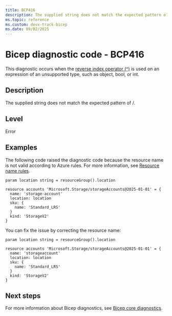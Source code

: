 ```yaml
---
title: BCP416
description: The supplied string does not match the expected pattern of <expected-pattern>.
ms.topic: reference
ms.custom: devx-track-bicep
ms.date: 09/02/2025
---
```


# Bicep diagnostic code - BCP416

This diagnostic occurs when the [reverse index operator (^)](../operators-access.md#reverse-index-accessor) is used on an expression of an unsupported type, such as object, bool, or int.

## Description

The supplied string does not match the expected pattern of /<expected-pattern>.

## Level

Error

## Examples

The following code raised the diagnostic code because the resource name is not valid according to Azure rules. For more information, see [Resource name rules](../../management/resource-name-rules.md#microsoftstorage).

```bicep
param location string = resourceGroup().location

resource accounts 'Microsoft.Storage/storageAccounts@2025-01-01' = {
  name: 'storage-account'
  location: location
  sku: {
    name: 'Standard_LRS'
  }
  kind: 'StorageV2'
}
```

You can fix the issue by correcting the resource name:

```bicep
param location string = resourceGroup().location

resource accounts 'Microsoft.Storage/storageAccounts@2025-01-01' = {
  name: 'storageaccount'
  location: location
  sku: {
    name: 'Standard_LRS'
  }
  kind: 'StorageV2'
}
```

## Next steps

For more information about Bicep diagnostics, see [Bicep core diagnostics](../bicep-core-diagnostics.md).
